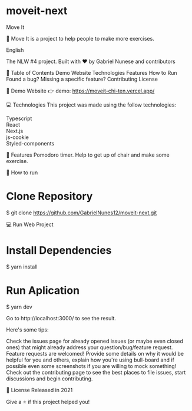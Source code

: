 # moveit-next

Move It

🚀 Move It is a project to help people to make more exercises.

English 

The NLW #4 project. Built with ❤︎ by Gabriel Nunese and contributors

📌 Table of Contents
Demo Website
Technologies
Features
How to Run
Found a bug? Missing a specific feature?
Contributing
License

 
👀 Demo Website
👉 demo: https://moveit-chi-ten.vercel.app/

💻 Technologies
This project was made using the follow technologies:

Typescript <br/>
React <br/>
Next.js <br/>
js-cookie <br/>
Styled-components <br/>

🚀 Features
Pomodoro timer.
Help to get up of chair and make some exercise.

👷 How to run
# Clone Repository
$ git clone https://github.com/GabrielNunes12/moveit-next.git

💻 Run Web Project
# Install Dependencies
$ yarn install

# Run Aplication
$ yarn dev

Go to http://localhost:3000/ to see the result.


Here's some tips:

Check the issues page for already opened issues (or maybe even closed ones) that might already address your question/bug/feature request.
Feature requests are welcomed! Provide some details on why it would be helpful for you and others, explain how you're using bull-board and if possible even some screenshots if you are willing to mock something!
Check out the contributing page to see the best places to file issues, start discussions and begin contributing.

📕 License
Released in 2021

Give a ⭐️ if this project helped you!
